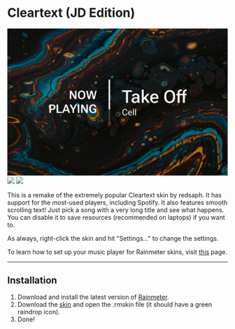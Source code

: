 # Cleartext (JD Edition)

![](Cleartext-(JD-Edition)-1500px.jpg)  
![](https://img.shields.io/github/downloads/adriaanjelle/Cleartext-JD-Edition/total?style=for-the-badge&labelColor=212623&color=212623) [![](https://img.shields.io/badge/DeviantArt-FFFFFF?style=for-the-badge&logo=deviantart&logoColor=FFFFFF&color=05CC47)](https://www.deviantart.com/adriaanjelle/art/Cleartext-JD-Edition-983916381)

This is a remake of the extremely popular Cleartext skin by redsaph. It has support for the most-used players, including Spotify. It also features smooth scrolling text! Just pick a song with a very long title and see what happens. You can disable it to save resources (recommended on laptops) if you want to.

As always, right-click the skin and hit "Settings..." to change the settings.

To learn how to set up your music player for Rainmeter skins, visit [this](https://github.com/adriaanjelle/Rainmeter-Music-Player-Guide) page.

----

## Installation

1. Download and install the latest version of [Rainmeter](https://www.rainmeter.net/).  
2. Download the [skin](https://github.com/adriaanjelle/Cleartext-JD-Edition/releases/latest) and open the .rmskin file (it should have a green raindrop icon).  
3. Done!
